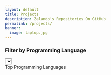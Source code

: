 ```yaml
---
layout: default
title: Projects
description: Zalando's Repositories On GitHub
permalink: /projects/
banner:
  image: laptop.jpg
---
```

<section class="dc-container dc--text-center page-section page-section--padding page-section--padding-small page-section--background-white" id="os-projects">

  <div id="catwatch-statistics" class="statistics"></div>

  <div class="filter__panel">
    <div class="filter-dropdown__wrapper">
      <h3 class="dc-p filter__title">Filter by Programming Language</h3>
      <select class="dc-select filter-dropdown" id="language-options" onchange="filterByLanguage()"></select>
    </div>
    <div class="filter-labels__wrapper">
      <label class="dc-p filter__title">Top Programming Languages</label>
      <div class="filter-labels" id="top-programming-languages"></div>
    </div>
  </div>

  <div class="projects__wrapper">
    <div class="spinner-overlay" id="spinner">
      <div class="dc-spinner"></div>
    </div>
    <div id="catwatch-projects" class="projects"></div>
  </div>

  <div id="load-more-projects-button" class="projects"></div>
</section>

<script src="../components/filterOption.js" type="text/javascript"></script>
<script src="../components/filterLabel.js" type="text/javascript"></script>
<script src="../components/loadMoreProjects.js" type="text/javascript"></script>

<script type="text/javascript">
  async function init() {
    store.setPath('../');
    displayLanguageOptions();
    displayTopProgrammingLanguages();
    await displayStatistics();
    await displayProjects();
  }
  init();
</script>
